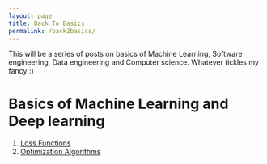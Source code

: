 ```yaml
---
layout: page
title: Back To Basics
permalink: /back2basics/
---
```




This will be a series of posts on basics of Machine Learning, Software engineering, Data engineering and Computer science. Whatever tickles my fancy :)

# Basics of Machine Learning and Deep learning

1. [Loss Functions](./_posts/2023-02-14-cost-functions.markdown)
2. [Optimization Algorithms](./_posts/2023-02-15-Optimization-Algos.markdown)